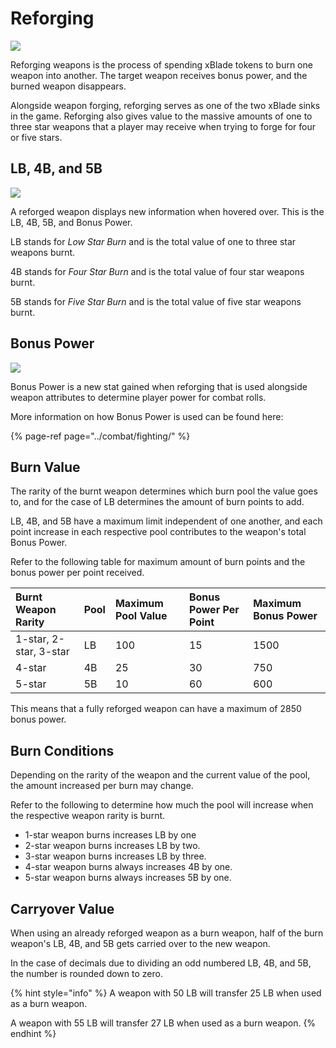 # Reforging

![](https://github.com/ElasticBTC-XBT/CryptoWar-Wiki/tree/534c0aa13bb170622866cfb21d20deb8b8953046/.gitbook/assets/reforge.png)

Reforging weapons is the process of spending xBlade tokens to burn one weapon into another. The target weapon receives bonus power, and the burned weapon disappears.

Alongside weapon forging, reforging serves as one of the two xBlade sinks in the game. Reforging also gives value to the massive amounts of one to three star weapons that a player may receive when trying to forge for four or five stars.

## LB, 4B, and 5B

![](https://github.com/ElasticBTC-XBT/CryptoWar-Wiki/tree/534c0aa13bb170622866cfb21d20deb8b8953046/.gitbook/assets/reforge-lb-4b-5b.png)

A reforged weapon displays new information when hovered over. This is the LB, 4B, 5B, and Bonus Power.

LB stands for _Low Star Burn_ and is the total value of one to three star weapons burnt.

4B stands for _Four Star Burn_ and is the total value of four star weapons burnt.

5B stands for _Five Star Burn_ and is the total value of five star weapons burnt.

## Bonus Power

![](https://github.com/ElasticBTC-XBT/CryptoWar-Wiki/tree/534c0aa13bb170622866cfb21d20deb8b8953046/.gitbook/assets/reforge-bonus-power.png)

Bonus Power is a new stat gained when reforging that is used alongside weapon attributes to determine player power for combat rolls.

More information on how Bonus Power is used can be found here:

{% page-ref page="../combat/fighting/" %}

## Burn Value

The rarity of the burnt weapon determines which burn pool the value goes to, and for the case of LB determines the amount of burn points to add.

LB, 4B, and 5B have a maximum limit independent of one another, and each point increase in each respective pool contributes to the weapon's total Bonus Power.

Refer to the following table for maximum amount of burn points and the bonus power per point received.

| Burnt Weapon Rarity | Pool | Maximum Pool Value | Bonus Power Per Point | Maximum Bonus Power |
| :--- | :--- | :--- | :--- | :--- |
| 1-star, 2-star, 3-star | LB | 100 | 15 | 1500 |
| 4-star | 4B | 25 | 30 | 750 |
| 5-star | 5B | 10 | 60 | 600 |

This means that a fully reforged weapon can have a maximum of 2850 bonus power.

## Burn Conditions

Depending on the rarity of the weapon and the current value of the pool, the amount increased per burn may change.

Refer to the following to determine how much the pool will increase when the respective weapon rarity is burnt.

* 1-star weapon burns increases LB by one
* 2-star weapon burns increases LB by two.
* 3-star weapon burns increases LB by three.
* 4-star weapon burns always increases 4B by one.
* 5-star weapon burns always increases 5B by one.

## Carryover Value

When using an already reforged weapon as a burn weapon, half of the burn weapon's LB, 4B, and 5B gets carried over to the new weapon.

In the case of decimals due to dividing an odd numbered LB, 4B, and 5B, the number is rounded down to zero.

{% hint style="info" %}
A weapon with 50 LB will transfer 25 LB when used as a burn weapon.

A weapon with 55 LB will transfer 27 LB when used as a burn weapon.
{% endhint %}

